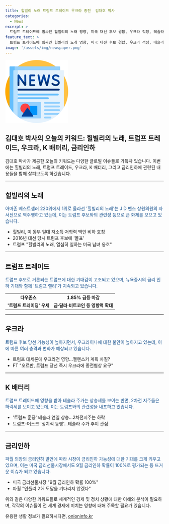 ```yaml
---
title: 힐빌리 노래 트럼프 트레이드 우크라 종전  김대호 박사
categories:
  - News
excerpt: >
  트럼프 트레이드에 휩싸인 힐빌리의 노래 영향, 미국 대선 후보 경합, 우크라 걱정, 테슬라-2차전지 주 주가 변동, 파월의 금리인하 발언까지.. 현재의 글로벌 이코노미 이슈가 한눈에! SBS Biz 기사에서 자세한 내용 확인하세요.
feature_text: >
  트럼프 트레이드에 휩싸인 힐빌리의 노래 영향, 미국 대선 후보 경합, 우크라 걱정, 테슬라-2차전지 주 주가 변동, 파월의 금리인하 발언까지.. 현재의 글로벌 이코노미 이슈가 한눈에! SBS Biz 기사에서 자세한 내용 확인하세요.
image: '/assets/img/newspaper.png'
---
```


<p><img src="/assets/img/newspaper.png" alt="kimp 속보" /></p>

<h2>김대호 박사의 오늘의 키워드: 힐빌리의 노래, 트럼프 트레이드, 우크라, K 배터리, 금리인하</h2>

<p data-ke-size="size16">김대호 박사가 제공한 오늘의 키워드는 다양한 글로벌 이슈들로 가득차 있습니다. 이번에는 힐빌리의 노래, 트럼프 트레이드, 우크라, K 배터리, 그리고 금리인하에 관련된 내용들을 함께 살펴보도록 하겠습니다.</p>

<hr>

<h2 data-ke-size="size26">힐빌리의 노래</h2>

<p><span style="color: #1a5490;">아마존 베스트셀러 220위에서 1위로 올라선 '힐빌리의 노래'는 J D 밴스 상원의원의 자서전으로 역주행하고 있는데, 이는 트럼프 후보와의 관련성 등으로 큰 화제를 모으고 있습니다.</span></p>

<ul>
<li>힐빌리, 미 동부 일대 저소득·저학력 백인 비하 호칭</li>
<li>2016년 대선 당시 트럼프 후보에 '몰표'</li>
<li>트럼프 "힐빌리의 노래, 열심히 일하는 미국 남녀 옹호"</li>
</ul>

<hr>

<h2 data-ke-size="size26">트럼프 트레이드</h2>

<p><span style="color: #1a5490;">트럼프 후보로 거론되는 트럼프에 대한 기대감이 고조되고 있으며, 뉴욕증시의 금리 인하 기대와 함께 '트럼프 랠리'가 지속되고 있습니다.</span></p>

<table>
<tr>
<td style="text-align: center; height: 17px;"><b>다우존스</b></td>
<td style="text-align: center; height: 17px;"><b>1.85% 급등 마감</b></td>
</tr>
<tr>
<td style="text-align: center; height: 17px;"><b>'트럼프 트레이딩' 우세</b></td>
<td style="text-align: center; height: 17px;"><b>금·달러·비트코인 등 영향력 확대</b></td>
</tr>
</table>

<hr>

<h2 data-ke-size="size26">우크라</h2>

<p><span style="color: #1a5490;">트럼프 후보 당선 가능성이 높아지면서, 우크라이나에 대한 불안이 높아지고 있는데, 이에 따른 여러 충격과 변화가 예상되고 있습니다.</span></p>

<ul>
<li>트럼프 대세론에 우크라전 영향…젤렌스키 계획 차질?</li>
<li>FT "오르반, 트럼프 당선 즉시 우크라에 종전협상 요구"</li>
</ul>

<hr>

<h2 data-ke-size="size26">K 배터리</h2>

<p><span style="color: #1a5490;">트럼프 트레이드에 영향을 받아 테슬라 주가는 상승세를 보이는 반면, 2차전 지주들은 하락세를 보이고 있는데, 이는 트럼프와의 관련성을 내포하고 있습니다.</span></p>

<ul>
<li>'트럼프 훈풍' 테슬라 연일 상승…2차전지주는 하락</li>
<li>트럼프-머스크 '정치적 동행'…테슬라 주가 추이 관심</li>
</ul>

<hr>

<h2 data-ke-size="size26">금리인하</h2>

<p><span style="color: #1a5490;">파월 의장의 금리인하 발언에 따라 시장이 금리인하 가능성에 대한 기대를 크게 키우고 있으며, 이는 미국 금리선물시장에서도 9월 금리인하 확률이 100%로 평가되는 등 뜨거운 이슈가 되고 있습니다.</span></p>

<ul>
<li>미국 금리선물시장 "9월 금리인하 확률 100%"</li>
<li>파월 "인플리 2% 도달을 기다리지 않겠다"</li>
</ul>

<p data-ke-size="size16">위와 같은 다양한 키워드들로 세계적인 경제 및 정치 상황에 대한 이해와 분석이 필요하며, 각각의 이슈들이 전 세계 경제에 미치는 영향에 대해 주목할 필요가 있습니다.</p>
유용한 생활 정보가 필요하시다면, <a href="https://onioninfo.kr" rel="dofollow">onioninfo.kr</a>


